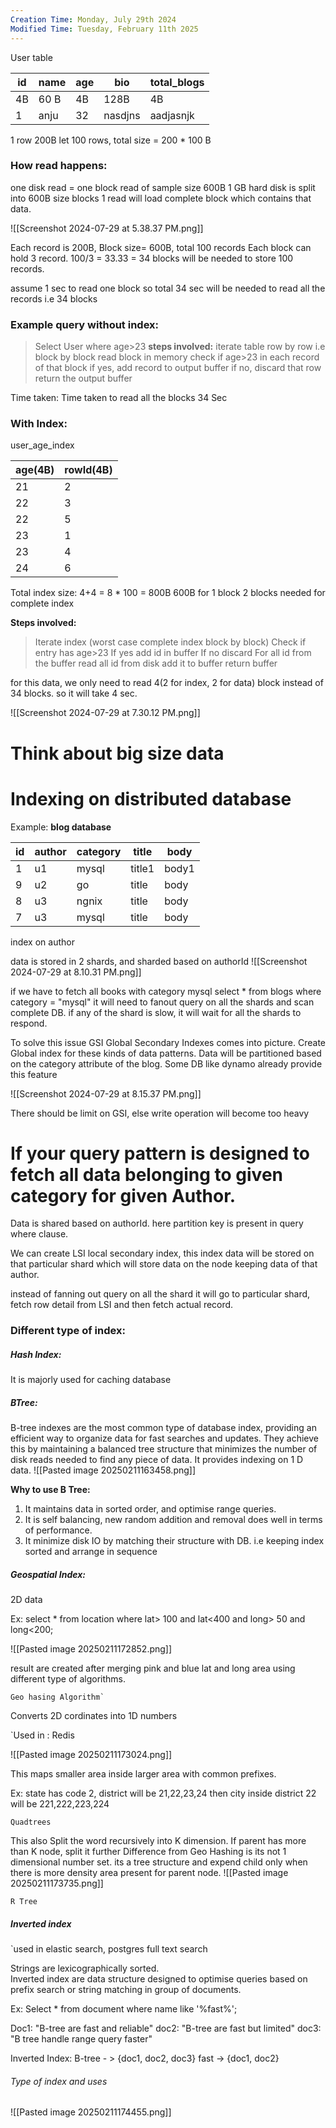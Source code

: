 ```yaml
---
Creation Time: Monday, July 29th 2024
Modified Time: Tuesday, February 11th 2025
---
```

User table 

| id  | name | age | bio     | total_blogs |
| --- | ---- | --- | ------- | ----------- |
| 4B  | 60 B | 4B  | 128B    | 4B          |
| 1   | anju | 32  | nasdjns | aadjasnjk   |
1 row 200B
let 100 rows, total size = 200 * 100 B 

### How read happens:
one disk read = one block read of sample size 600B
1 GB hard disk is split into 600B size blocks
1 read will load complete block which contains that data.


![[Screenshot 2024-07-29 at 5.38.37 PM.png]]

Each record is 200B, Block size= 600B, total 100 records
Each block can hold 3 record. 
100/3 = 33.33 = 34 blocks will be needed to store 100 records.

assume 1 sec to read one block
so total 34 sec will be needed to read all the records i.e 34 blocks

### Example query without index:
> Select User where age>23
> **steps involved:**
> 	iterate table row by row i.e block by block
> 	read block in memory
> 	check if age>23 in each record of that block
> 	if yes, add record to output buffer
> 	if no, discard that row
> 	return the output buffer

Time taken: Time taken to read all the blocks 34 Sec

### With Index:
user_age_index

| age(4B) | rowId(4B) |
| ------- | --------- |
| 21      | 2         |
| 22      | 3         |
| 22      | 5         |
| 23      | 1         |
| 23      | 4         |
| 24      | 6         |

Total index size: 4+4 = 8 * 100 = 800B
600B for 1 block
2 blocks needed for complete index

**Steps involved:**
> Iterate index (worst case complete index block by block)
> Check if entry has age>23
> If yes add id in buffer
> If no discard
> For all id from the buffer
> 	read all id from disk
> 	add it to buffer
> 	return buffer
> 	


for this data, we only need to read 4(2 for index, 2 for data) block instead of 34 blocks. so it will take 4 sec.

![[Screenshot 2024-07-29 at 7.30.12 PM.png]]



# Think about big size data



# Indexing on distributed database

Example:
**blog database**

| id  | author | category | title  | body  |
| --- | ------ | -------- | ------ | ----- |
| 1   | u1     | mysql    | title1 | body1 |
| 9   | u2     | go       | title  | body  |
| 8   | u3     | ngnix    | title  | body  |
| 7   | u3     | mysql    | title  | body  |

index on author

data is stored in 2 shards, and sharded based on authorId
![[Screenshot 2024-07-29 at 8.10.31 PM.png]]

if we have to fetch all books with category  mysql
	select * from blogs where category = "mysql" 
it will need to fanout query on all the shards and scan complete DB.
	if any of the shard is slow, it will wait for all the shards to respond.
	
To solve this issue GSI Global Secondary Indexes comes into picture.
Create Global index for these kinds of data patterns.
Data will be partitioned based on the category attribute of the blog.
Some DB like dynamo already provide this feature

![[Screenshot 2024-07-29 at 8.15.37 PM.png]]

There should be limit on GSI, else write operation will become too heavy



# If your query pattern is designed to fetch all data belonging to given category for given Author.

Data is shared based on authorId. here partition key is present in query where clause.

We can create LSI local secondary index, this index data will be stored on that particular shard which will store data on the node keeping data of that author. 

instead of fanning out query on all the shard it will go to particular shard, fetch row detail from LSI and then fetch actual record.





### Different type of index:

##### Hash Index: 
It is majorly used for caching database

##### BTree: 
B-tree indexes are the most common type of database index, providing an efficient way to organize data for fast searches and updates. They achieve this by maintaining a balanced tree structure that minimizes the number of disk reads needed to find any piece of data.
It provides indexing on 1 D data. 
![[Pasted image 20250211163458.png]]

**Why to use B Tree:**
1. It maintains data in sorted order, and optimise range queries.
2. It is self balancing, new random addition and removal does well in terms of performance.
3. It minimize disk IO by matching their structure with DB. i.e keeping index sorted and arrange in sequence


##### Geospatial Index:
2D data

Ex: select * from location where lat> 100  and lat<400 and  long> 50  and long<200; 

![[Pasted image 20250211172852.png]]

result are created after merging pink and blue lat and long area using different type of algorithms.

	Geo hasing Algorithm`
Converts 2D cordinates into 1D numbers

`Used in : Redis

![[Pasted image 20250211173024.png]]

This maps smaller area inside larger area with common prefixes. 

Ex: state has code 2, district will be 21,22,23,24 then city inside district 22 will be 221,222,223,224

	Quadtrees

This also Split the word recursively into K dimension. If parent has more than K node, split it further 
Difference from Geo Hashing is its not 1 dimensional number set. its a tree structure and expend child only when there is more density area present for parent node.
![[Pasted image 20250211173735.png]]

	R Tree


##### Inverted index

`used in elastic search, postgres full text search


Strings are lexicographically sorted.  
Inverted index are data structure  designed to optimise queries based on  prefix  search  or string matching in group of documents.

Ex: Select * from document where name like '%fast%';

Doc1: "B-tree are fast and reliable"
doc2: "B-tree are fast but limited"
doc3: "B tree handle range query faster"

Inverted Index:
B-tree - > {doc1, doc2, doc3}
fast -> {doc1, doc2}

###### Type of index and uses

![[Pasted image 20250211174455.png]]